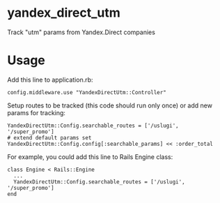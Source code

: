 yandex_direct_utm
=================

Track "utm" params from Yandex.Direct companies

# Usage

Add this line to application.rb:

    config.middleware.use "YandexDirectUtm::Controller"

Setup routes to be tracked (this code should run only once) or add new params for tracking:

    YandexDirectUtm::Config.searchable_routes = ['/uslugi', '/super_promo']
    # extend default params set
    YandexDirectUtm::Config.config[:searchable_params] << :order_total

For example, you could add this line to Rails Engine class:

    class Engine < Rails::Engine
      ...
      YandexDirectUtm::Config.searchable_routes = ['/uslugi', '/super_promo']
    end
